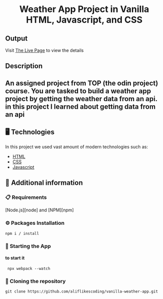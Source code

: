 <p align="center">
  <h1 align="center">Weather App Project in Vanilla HTML, Javascript, and CSS</h1>
</p>

## Output

Visit [The Live Page](https://aliflikescoding.github.io/vanilla-weather-app/) to view the details

## Description

An assigned project from TOP (the odin project) course. You are tasked to build a weather app project by getting the weather data from an api. in this project I learned about getting data from an api
---
## 🖥️ Technologies

In this project we used vast amount of modern technologies such as:

- [HTML](https://developer.mozilla.org/en-US/docs/Web/HTML)
- [CSS](https://developer.mozilla.org/en-US/docs/Web/CSS)
- [Javascript](https://developer.mozilla.org/en-US/docs/Web/JavaScript)
  
## 📖 Additional information

### 📋 Requirements

[Node.js][node] and [NPM][npm]

### ⚙️ Packages Installation

```shell
npm i / install
```

### 🚀 Starting the App 

#### to start it

```shell
 npx webpack --watch
```

### 🔗 Cloning the repository

```shell
git clone https://github.com/aliflikescoding/vanilla-weather-app.git
```


